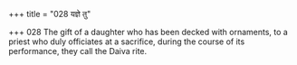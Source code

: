 +++
title = "028 यज्ञे तु"

+++
028	The gift of a daughter who has been decked with ornaments, to a priest who duly officiates at a sacrifice, during the course of its performance, they call the Daiva rite.